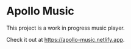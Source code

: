 # Apollo Music

This project is a work in progress music player.

Check it out at https://apollo-music.netlify.app.
